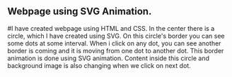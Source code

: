 ## Webpage using SVG Animation.
#I have created webpage using HTML and CSS. In the center there is a circle, which I have created using SVG. On this circle's border you can see some dots at some interval. 
When i click on any dot, you can see another border is coming and it is moving from one dot to another dot. This border animation is done using SVG animation. Content inside this circle and background image is also changing when we click on next dot.
